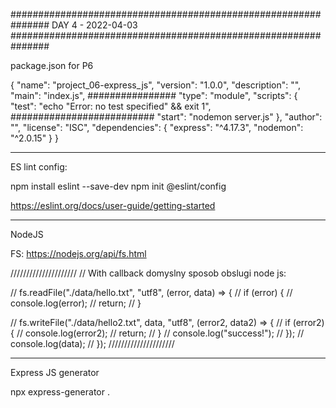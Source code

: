 ###############################################################
DAY 4 - 2022-04-03
###############################################################

package.json for P6

{
"name": "project_06-express_js",
"version": "1.0.0",
"description": "",
"main": "index.js",
################
"type": "module",
"scripts": {
"test": "echo \"Error: no test specified\" && exit 1",
##########################
"start": "nodemon server.js"
},
"author": "",
"license": "ISC",
"dependencies": {
"express": "^4.17.3",
"nodemon": "^2.0.15"
}
}

---

ES lint config:

npm install eslint --save-dev
npm init @eslint/config

https://eslint.org/docs/user-guide/getting-started

---

NodeJS

FS:
https://nodejs.org/api/fs.html

/////////////////////
// With callback domyslny sposob obslugi node js:

// fs.readFile("./data/hello.txt", "utf8", (error, data) => {
// if (error) {
// console.log(error);
// return;
// }

// fs.writeFile("./data/hello2.txt", data, "utf8", (error2, data2) => {
// if (error2) {
// console.log(error2);
// return;
// }
// console.log("success!");
// });
// console.log(data);
// });
/////////////////////

---

Express JS generator

npx express-generator .
